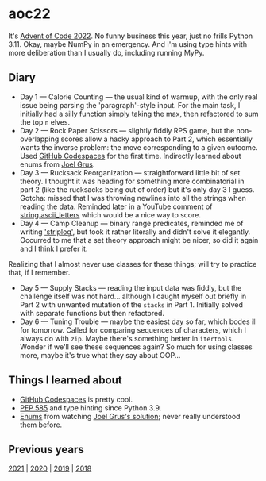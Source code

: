 # aoc22

It's [Advent of Code 2022](https://adventofcode.com/). No funny business this year, just no frills Python 3.11. Okay, maybe NumPy in an emergency. And I'm using type hints with more deliberation than I usually do, including running MyPy.


## Diary

- Day 1 &mdash; Calorie Counting &mdash; the usual kind of warmup, with the only real issue being parsing the 'paragraph'-style input. For the main task, I initially had a silly function simply taking the max, then refactored to sum the top `n` elves.
- Day 2 &mdash; Rock Paper Scissors &mdash; slightly fiddly RPS game, but the non-overlapping scores allow a hacky approach to Part 2, which essentially wants the inverse problem: the move corresponding to a given outcome. Used [GitHub Codespaces](https://github.com/features/codespaces) for the first time. Indirectly learned about enums from [Joel Grus](https://www.youtube.com/watch?v=Tbm4ycpq2ic).
- Day 3 &mdash; Rucksack Reorganization &mdash; straightforward little bit of set theory. I thought it was heading for something more combinatorial in part 2 (like the rucksacks being out of order) but it's only day 3 I guess. Gotcha: missed that I was throwing newlines into all the strings when reading the data. Reminded later in a YouTube comment of [string.ascii_letters](https://docs.python.org/3/library/string.html#string.ascii_letters) which would be a nice way to score.
- Day 4 &mdash; Camp Cleanup &mdash; binary range predicates, reminded me of writing ['striplog'](https://github.com/agilescientific/striplog/blob/main/striplog/interval.py#L316-L335), but took it rather literally and didn't solve it elegantly. Occurred to me that a set theory approach might be nicer, so did it again and I think I prefer it.

Realizing that I almost never use classes for these things; will try to practice that, if I remember.

- Day 5 &mdash; Supply Stacks &mdash; reading the input data was fiddly, but the challenge itself was not hard... although I caught myself out briefly in Part 2 with unwanted mutation of the `stacks` in Part 1. Initially solved with separate functions but then refactored.
- Day 6 &mdash; Tuning Trouble &mdash; maybe the easiest day so far, which bodes ill for tomorrow. Called for comparing sequences of characters, which I always do with `zip`. Maybe there's something better in `itertools`. Wonder if we'll see these sequences again? So much for using classes more, maybe it's true what they say about OOP...


## Things I learned about

- [GitHub Codespaces](https://github.com/features/codespaces) is pretty cool.
- [PEP 585](https://peps.python.org/pep-0585/) and type hinting since Python 3.9.
- [Enums](https://docs.python.org/3/library/enum.html) from watching [Joel Grus's solution](https://www.youtube.com/watch?v=Tbm4ycpq2ic); never really understood them before.


## Previous years

[2021](https://github.com/kwinkunks/aoc21)  |  [2020](https://github.com/kwinkunks/aoc20)  |  [2019](https://github.com/kwinkunks/aoc19)  |  [2018](https://github.com/kwinkunks/aoc18)
